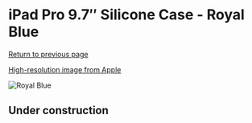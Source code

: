 # iPad Pro 9.7″ Silicone Case - Royal Blue

[Return to previous page](/ipad_pro97)

[High-resolution image from Apple](https://store.storeimages.cdn-apple.com/8756/as-images.apple.com/is/MM252?wid=4500&hei=4500&fmt=png)

<div style="width: 512px"><img src="/almost_uncompressed/MM252.webp" alt="Royal Blue"></div>

## Under construction
